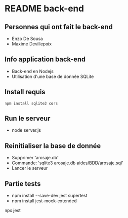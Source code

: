 # README back-end

## Personnes qui ont fait le back-end
- Enzo De Sousa
- Maxime Devillepoix

## Info application back-end
- Back-end en Nodejs
- Utilisation d'une base de donnée SQLite

## Install requis
```
npm install sqlite3 cors
```
## Run le serveur
- node server.js

## Reinitialiser la base de donnée
- Supprimer 'arosaje.db'
- Commande: 'sqlite3 arosaje.db aides/BDD/arosaje.sql'
- Lancer le serveur

## Partie tests
- npm install --save-dev jest supertest
- npm install jest-mock-extended


npx jest
